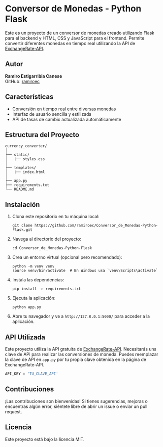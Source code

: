 
# Conversor de Monedas - Python Flask

Este es un proyecto de un conversor de monedas creado utilizando Flask para el backend y HTML, CSS y JavaScript para el frontend. 
Permite convertir diferentes monedas en tiempo real utilizando la API de [ExchangeRate-API](https://www.exchangerate-api.com).

## Autor

**Ramiro Estigarribia Canese**  
GitHub: [ramiroec](https://github.com/ramiroec/Conversor_de_Monedas-Python-Flask)

## Características

- Conversión en tiempo real entre diversas monedas
- Interfaz de usuario sencilla y estilizada
- API de tasas de cambio actualizada automáticamente

## Estructura del Proyecto

```
currency_converter/
│
├── static/
│   ├── styles.css
│
├── templates/
│   ├── index.html
│
├── app.py
├── requirements.txt
└── README.md
```

## Instalación

1. Clona este repositorio en tu máquina local:
    ```
    git clone https://github.com/ramiroec/Conversor_de_Monedas-Python-Flask.git
    ```

2. Navega al directorio del proyecto:
    ```
    cd Conversor_de_Monedas-Python-Flask
    ```

3. Crea un entorno virtual (opcional pero recomendado):
    ```
    python -m venv venv
    source venv/bin/activate  # En Windows usa `venv\Scripts\activate`
    ```

4. Instala las dependencias:
    ```
    pip install -r requirements.txt
    ```

5. Ejecuta la aplicación:
    ```
    python app.py
    ```

6. Abre tu navegador y ve a `http://127.0.0.1:5000/` para acceder a la aplicación.

## API Utilizada

Este proyecto utiliza la API gratuita de [ExchangeRate-API](https://www.exchangerate-api.com). Necesitarás una clave de API para realizar las conversiones de moneda. Puedes reemplazar la clave de API en `app.py` por tu propia clave obtenida en la página de ExchangeRate-API.

```python
API_KEY = 'TU_CLAVE_API'
```

## Contribuciones

¡Las contribuciones son bienvenidas! Si tienes sugerencias, mejoras o encuentras algún error, siéntete libre de abrir un issue o enviar un pull request.

## Licencia

Este proyecto está bajo la licencia MIT.
